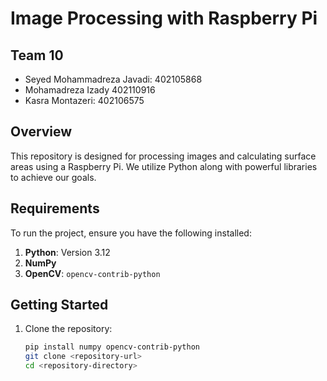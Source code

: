# Image Processing with Raspberry Pi  

## Team 10  
- Seyed Mohammadreza Javadi: 402105868  
- Mohamadreza Izady 402110916
- Kasra Montazeri: 402106575  

## Overview  
This repository is designed for processing images and calculating surface areas using a Raspberry Pi. We utilize Python along with powerful libraries to achieve our goals.  

## Requirements  
To run the project, ensure you have the following installed:  

1. **Python**: Version 3.12  
2. **NumPy**  
3. **OpenCV**: `opencv-contrib-python`  

## Getting Started  
1. Clone the repository:  
   ```bash
   pip install numpy opencv-contrib-python  
   git clone <repository-url>  
   cd <repository-directory>
   ```

